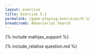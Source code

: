 ```yaml
---
layout: exercise
title: Exercise 5.1
permalink: /game-playing-exercises/5-1/
breadcrumb: Adversarial Search
---
```


{% include mathjax_support %}

<div><i class="arrow-up loader" data-chapter="game-playing-exercises" data-exercise="ex_1" data-rating="0"></i></div>
{% include_relative question.md %}
